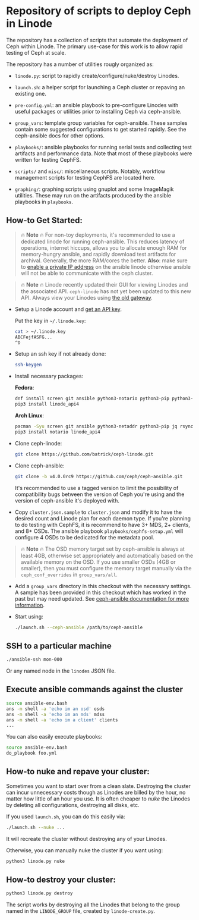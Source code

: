 # Repository of scripts to deploy Ceph in Linode

The repository has a collection of scripts that automate the deployment of Ceph
within Linode. The primary use-case for this work is to allow rapid testing of
Ceph at scale.

The repository has a number of utilities rougly organized as:

* `linode.py`: script to rapidly create/configure/nuke/destroy Linodes.

* `launch.sh`: a helper script for launching a Ceph cluster or repaving
  an existing one.

* `pre-config.yml`: an ansible playbook to pre-configure Linodes with useful
   packages or utilities prior to installing Ceph via ceph-ansible.

* `group_vars`: template group variables for ceph-ansible. These samples
  contain some suggested configurations to get started rapidly. See the
  ceph-ansible docs for other options.

* `playbooks/`: ansible playbooks for running serial tests and collecting test
  artifacts and performance data. Note that most of these playbooks were
  written for testing CephFS.

* `scripts/` and `misc/`: miscellaneous scripts. Notably, workflow management
  scripts for testing CephFS are located here.

* `graphing/`: graphing scripts using gnuplot and some ImageMagik utilities.
  These may run on the artifacts produced by the ansible playbooks in
  `playbooks`.


## How-to Get Started:

> :fire: **Note** :fire: For non-toy deployments, it's recommended to use a
> dedicated linode for running ceph-ansible. This reduces latency of
> operations, internet hiccups, allows you to allocate enough RAM for
> memory-hungry ansible, and rapidly download test artifacts for archival.
> Generally, the more RAM/cores the better. **Also**: make sure to [enable a
> private IP
> address](https://www.linode.com/docs/platform/manager/remote-access/#adding-private-ip-addresses)
> on the ansible linode otherwise ansible will not be able to communicate with
> the ceph cluster.

> :fire: **Note** :fire: Linode recently updated their GUI for viewing Linodes and the associated API. `ceph-linode` has not yet been updated to this new API. Always view your Linodes using [the old gateway](https://manager.linode.com/).

* Setup a Linode account and [get an API key](https://www.linode.com/docs/platform/api/api-key).

  Put the key in `~/.linode.key`:

  ```bash
  cat > ~/.linode.key
  ABCFejfASFG...
  ^D
  ```

* Setup an ssh key if not already done:

  ```bash
  ssh-keygen
  ```

* Install necessary packages:

  **Fedora**:

    ```bash
    dnf install screen git ansible python3-notario python3-pip python3-netaddr jq rsync htop wget
    pip3 install linode_api4
    ```

  **Arch Linux**:

    ```bash
    pacman -Syu screen git ansible python3-netaddr python3-pip jq rsync htop wget
    pip3 install notario linode_api4
    ```

* Clone ceph-linode:

  ```bash
  git clone https://github.com/batrick/ceph-linode.git
  ```

* Clone ceph-ansible:

  ```bash
  git clone -b v4.0.0rc9 https://github.com/ceph/ceph-ansible.git
  ```

  It's recommended to use a tagged version to limit the possibility of
  compatibility bugs between the version of Ceph you're using and the version
  of ceph-ansible it's deployed with.

* Copy `cluster.json.sample` to `cluster.json` and modify it to have the desired
  count and Linode plan for each daemon type. If you're planning to do testing
  with CephFS, it is recommend to have 3+ MDS, 2+ clients, and 8+ OSDs. The
  ansible playbook `playbooks/cephfs-setup.yml` will configure 4 OSDs to be
  dedicated for the metadata pool.

> :fire: **Note** :fire: The OSD memory target set by ceph-ansible is always at least 4GB, otherwise set appropriately and automatically based on the available memory on the OSD. If you use smaller OSDs (4GB or smaller), then you must configure the memory target manually via the `ceph_conf_overrides` in `group_vars/all`.

* Add a `group_vars` directory in this checkout with the necessary settings. A
  sample has been provided in this checkout which has worked in the past but
  may need updated. See [ceph-ansible documentation for more
  information](https://docs.ceph.com/ceph-ansible/master/).

* Start using:

    ```bash
    ./launch.sh --ceph-ansible /path/to/ceph-ansible
    ```

## SSH to a particular machine

```bash
./ansible-ssh mon-000
```

Or any named node in the `linodes` JSON file.

## Execute ansible commands against the cluster

```bash
source ansible-env.bash
ans -m shell -a 'echo im an osd' osds
ans -m shell -a 'echo im an mds' mdss
ans -m shell -a 'echo im a client' clients
...
```

You can also easily execute playbooks:

```bash
source ansible-env.bash
do_playbook foo.yml
```

## How-to nuke and repave your cluster:

Sometimes you want to start over from a clean slate. Destroying the cluster can
incur unnecessary costs though as Linodes are billed by the hour, no matter how
little of an hour you use. It is often cheaper to *nuke* the Linodes by
deleting all configurations, destroying all disks, etc.

If you used `launch.sh`, you can do this easily via:

```bash
./launch.sh --nuke ...
```

It will recreate the cluster without destroying any of your Linodes.

Otherwise, you can manually nuke the cluster if you want using:

```bash
python3 linode.py nuke
```

## How-to destroy your cluster:

```bash
python3 linode.py destroy
```

The script works by destroying all the Linodes that belong to the group named
in the `LINODE_GROUP` file, created by `linode-create.py`.
